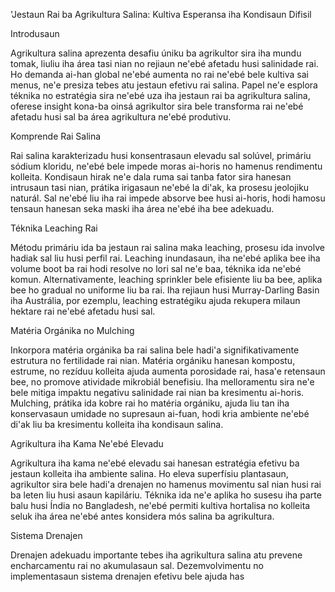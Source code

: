 'Jestaun Rai ba Agrikultura Salina: Kultiva Esperansa iha Kondisaun Difisil

Introdusaun

Agrikultura salina aprezenta desafiu úniku ba agrikultor sira iha mundu tomak, liuliu iha área tasi nian no rejiaun ne'ebé afetadu husi salinidade rai. Ho demanda ai-han global ne'ebé aumenta no rai ne'ebé bele kultiva sai menus, ne'e presiza tebes atu jestaun efetivu rai salina. Papel ne'e esplora téknika no estratégia sira ne'ebé uza iha jestaun rai ba agrikultura salina, oferese insight kona-ba oinsá agrikultor sira bele transforma rai ne'ebé afetadu husi sal ba área agrikultura ne'ebé produtivu.

Komprende Rai Salina

Rai salina karakterizadu husi konsentrasaun elevadu sal solúvel, primáriu sódium kloridu, ne'ebé bele impede moras ai-horis no hamenus rendimentu kolleita. Kondisaun hirak ne'e dala ruma sai tanba fator sira hanesan intrusaun tasi nian, prátika irigasaun ne'ebé la di'ak, ka prosesu jeolojiku naturál. Sal ne'ebé liu iha rai impede absorve bee husi ai-horis, hodi hamosu tensaun hanesan seka maski iha área ne'ebé iha bee adekuadu.

Téknika Leaching Rai

Métodu primáriu ida ba jestaun rai salina maka leaching, prosesu ida involve hadiak sal liu husi perfil rai. Leaching inundasaun, iha ne'ebé aplika bee iha volume boot ba rai hodi resolve no lori sal ne'e baa, téknika ida ne'ebé komun. Alternativamente, leaching sprinkler bele efisiente liu ba bee, aplika bee ho gradual no uniforme liu ba rai. Iha rejiaun husi Murray-Darling Basin iha Austrália, por ezemplu, leaching estratégiku ajuda rekupera milaun hektare rai ne'ebé afetadu husi sal.

Matéria Orgánika no Mulching

Inkorpora matéria orgánika ba rai salina bele hadi'a signifikativamente estrutura no fertilidade rai nian. Matéria orgániku hanesan kompostu, estrume, no rezíduu kolleita ajuda aumenta porosidade rai, hasa'e retensaun bee, no promove atividade mikrobiál benefisiu. Iha melloramentu sira ne'e bele mitiga impaktu negativu salinidade rai nian ba kresimentu ai-horis. Mulching, prátika ida kobre rai ho matéria orgániku, ajuda liu tan iha konservasaun umidade no supresaun ai-fuan, hodi kria ambiente ne'ebé di'ak liu ba kresimentu kolleita iha kondisaun salina.

Agrikultura iha Kama Ne'ebé Elevadu

Agrikultura iha kama ne'ebé elevadu sai hanesan estratégia efetivu ba jestaun kolleita iha ambiente salina. Ho eleva superfísiu plantasaun, agrikultor sira bele hadi'a drenajen no hamenus movimentu sal nian husi rai ba leten liu husi asaun kapiláriu. Téknika ida ne'e aplika ho susesu iha parte balu husi Índia no Bangladesh, ne'ebé permiti kultiva hortalisa no kolleita seluk iha área ne'ebé antes konsidera mós salina ba agrikultura.

Sistema Drenajen

Drenajen adekuadu importante tebes iha agrikultura salina atu prevene encharcamentu rai no akumulasaun sal. Dezemvolvimentu no implementasaun sistema drenajen efetivu bele ajuda has